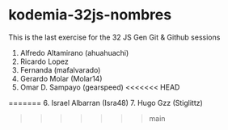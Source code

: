 # kodemia-32js-nombres

This is the last exercise for the 32 JS Gen Git &amp; Github sessions



1. Alfredo Altamirano (ahuahuachi)
2. Ricardo Lopez
3. Fernanda (mafalvarado)
4. Gerardo Molar (Molar14)
5. Omar D. Sampayo (gearspeed)
<<<<<<< HEAD

=======
6. Israel Albarran (Isra48)
7. Hugo Gzz (Stiglittz)
>>>>>>> main
